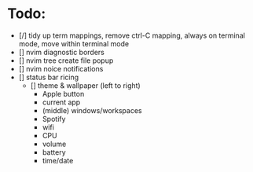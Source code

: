 # Todo:
- [/] tidy up term mappings, remove ctrl-C mapping, always on terminal mode, move within terminal mode
- [] nvim diagnostic borders
- [] nvim tree create file popup
- [] nvim noice notifications
- [] status bar ricing
  - [] theme & wallpaper
    (left to right)
    - Apple button
    - current app
    - (middle) windows/workspaces
    - Spotify
    - wifi
    - CPU
    - volume
    - battery
    - time/date
